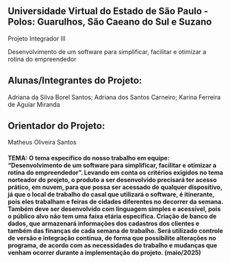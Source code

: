 ##  Universidade Virtual do Estado de São Paulo - Polos: Guarulhos, São Caeano do Sul e Suzano

Projeto Integrador III

Desenvolvimento de um software para simplificar, facilitar e otimizar a rotina do empreendedor

## Alunas/Integrantes do Projeto:
Adriana da Silva Borel Santos;
Adriana dos Santos Carneiro;
Karina Ferreira de Aguiar Miranda

## Orientador do Projeto:
Matheus Oliveira Santos


#### TEMA: O tema específico do nosso trabalho em equipe: “Desenvolvimento de um software para simplificar, facilitar e otimizar a rotina do empreendedor”. Levando em conta os critérios exigidos no tema norteador do projeto, o produto a ser desenvolvido precisará ter acesso prático, em nuvem, para que possa ser acessado de qualquer dispositivo, já que o local de trabalho do casal que utilizará o software, é itinerante, pois eles trabalham e feiras de cidades diferentes no decorrer da semana. Também deve ser desenvolvido com linguagem simples e acessível, pois o público alvo não tem uma faixa etária específica. Criação de banco de dados, que armazenará informações dos cadastros dos clientes e também das finanças de cada semana de trabalho. Será utilizado controle de versão e integração contínua, de forma que possibilite alterações no programa, de acordo com as necessidades do trabalho e mudanças que venham ocorrer durante a implementação do projeto. (maio/2025)

